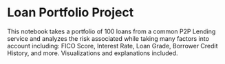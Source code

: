 # Loan Portfolio Project

This notebook takes a portfolio of 100 loans from a common P2P Lending service and analyzes the risk associated while taking many factors into account including: FICO Score, Interest Rate, Loan Grade, Borrower Credit History, and more. Visualizations and explanations included.
